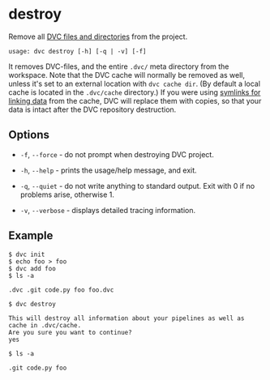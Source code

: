 # destroy

Remove all
[DVC files and directories](/doc/user-guide/dvc-files-and-directories) from the
project.

```usage
usage: dvc destroy [-h] [-q | -v] [-f]
```

It removes DVC-files, and the entire `.dvc/` meta directory from the workspace.
Note that the DVC cache will normally be removed as well, unless it's set to an
external location with `dvc cache dir`. (By default a local cache is located in
the `.dvc/cache` directory.) If you were using
[symlinks for linking data](/doc/user-guide/large-dataset-optimization) from the
cache, DVC will replace them with copies, so that your data is intact after the
DVC repository destruction.

## Options

- `-f`, `--force` - do not prompt when destroying DVC project.

- `-h`, `--help` - prints the usage/help message, and exit.

- `-q`, `--quiet` - do not write anything to standard output. Exit with 0 if no
  problems arise, otherwise 1.

- `-v`, `--verbose` - displays detailed tracing information.

## Example

```dvc
$ dvc init
$ echo foo > foo
$ dvc add foo
$ ls -a

.dvc .git code.py foo foo.dvc

$ dvc destroy

This will destroy all information about your pipelines as well as cache in .dvc/cache.
Are you sure you want to continue?
yes

$ ls -a

.git code.py foo
```
